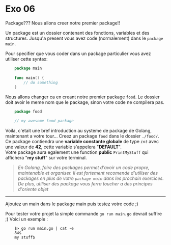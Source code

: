 # Exo 06

Package??? Nous allons creer notre premier package!!

Un package est un dossier contenant des fonctions, variables et des structures. Jusqu'a present vous avez code (normalement) dans le `package main`.

Pour specifier que vous coder dans un package particulier vous avez utiliser cette syntax:
```go
    package main
    
    func main() {
        // do something
    }
```

Nous allons changer ca en creant notre premier package `food`. Le dossier doit avoir le meme nom que le package, sinon votre code ne compilera pas.
```go
    package food

    // my awesome food package
```

Voila, c'etait une bref introduction au systeme de package de Golang, maintenant a votre tour... Creez un package `food` dans le dossier `./food/`. Ce package contiendra une **variable constante globale** de type _`int`_ avec une valeur de **42**, cette variable s'appelera "**DEFAULT**".\
Votre package aura egalement une function **public** `PrintMyStuff` qui affichera "**my stuff**" sur votre terminal.

> _En Golang, faire des packages permet d'avoir un code propre, maintenable et organiser. Il est fortement recomende d'utiliser des packages en plus de votre `package main` dans les prochain exercices. De plus, utiliser des package vous ferra toucher a des principes d'oriente objet_

----------

Ajoutez un main dans le package main puis testez votre code ;)

Pour tester votre projet la simple commande `go run main.go` devrait suffire ;) Voici un exemple :
```shell
    $> go run main.go | cat -e
    84$
    my stuff$
```
